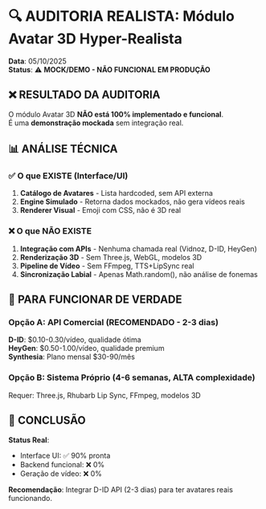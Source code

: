# 🔍 AUDITORIA REALISTA: Módulo Avatar 3D Hyper-Realista

**Data**: 05/10/2025  
**Status**: ⚠️ **MOCK/DEMO - NÃO FUNCIONAL EM PRODUÇÃO**

## ❌ RESULTADO DA AUDITORIA

O módulo Avatar 3D **NÃO está 100% implementado e funcional**.  
É uma **demonstração mockada** sem integração real.

## 📊 ANÁLISE TÉCNICA

### ✅ O que EXISTE (Interface/UI)

1. **Catálogo de Avatares** - Lista hardcoded, sem API externa
2. **Engine Simulado** - Retorna dados mockados, não gera vídeos reais
3. **Renderer Visual** - Emoji com CSS, não é 3D real

### ❌ O que NÃO EXISTE

1. **Integração com APIs** - Nenhuma chamada real (Vidnoz, D-ID, HeyGen)
2. **Renderização 3D** - Sem Three.js, WebGL, modelos 3D
3. **Pipeline de Vídeo** - Sem FFmpeg, TTS+LipSync real
4. **Sincronização Labial** - Apenas Math.random(), não análise de fonemas

## 🎯 PARA FUNCIONAR DE VERDADE

### Opção A: API Comercial (RECOMENDADO - 2-3 dias)

**D-ID**: $0.10-0.30/vídeo, qualidade ótima  
**HeyGen**: $0.50-1.00/vídeo, qualidade premium  
**Synthesia**: Plano mensal $30-90/mês

### Opção B: Sistema Próprio (4-6 semanas, ALTA complexidade)

Requer: Three.js, Rhubarb Lip Sync, FFmpeg, modelos 3D

## 🚨 CONCLUSÃO

**Status Real**:
- Interface UI: ✅ 90% pronta
- Backend funcional: ❌ 0%
- Geração de vídeo: ❌ 0%

**Recomendação**: Integrar D-ID API (2-3 dias) para ter avatares reais funcionando.

